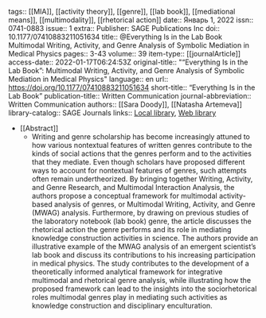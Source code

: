 tags:: [[MIA]], [[activity theory]], [[genre]], [[lab book]], [[mediational means]], [[multimodality]], [[rhetorical action]]
date:: Январь 1, 2022
issn:: 0741-0883
issue:: 1
extra:: Publisher: SAGE Publications Inc
doi:: 10.1177/07410883211051634
title:: @Everything Is in the Lab Book Multimodal Writing, Activity, and Genre Analysis of Symbolic Mediation in Medical Physics
pages:: 3-43
volume:: 39
item-type:: [[journalArticle]]
access-date:: 2022-01-17T06:24:53Z
original-title:: "“Everything Is in the Lab Book”: Multimodal Writing, Activity, and Genre Analysis of Symbolic Mediation in Medical Physics"
language:: en
url:: https://doi.org/10.1177/07410883211051634
short-title:: “Everything Is in the Lab Book”
publication-title:: Written Communication
journal-abbreviation:: Written Communication
authors:: [[Sara Doody]], [[Natasha Artemeva]]
library-catalog:: SAGE Journals
links:: [Local library](zotero://select/library/items/QLD5JVMY), [Web library](https://www.zotero.org/users/6520516/items/QLD5JVMY)

- [[Abstract]]
	- Writing and genre scholarship has become increasingly attuned to how various nontextual features of written genres contribute to the kinds of social actions that the genres perform and to the activities that they mediate. Even though scholars have proposed different ways to account for nontextual features of genres, such attempts often remain undertheorized. By bringing together Writing, Activity, and Genre Research, and Multimodal Interaction Analysis, the authors propose a conceptual framework for multimodal activity-based analysis of genres, or Multimodal Writing, Activity, and Genre (MWAG) analysis. Furthermore, by drawing on previous studies of the laboratory notebook (lab book) genre, the article discusses the rhetorical action the genre performs and its role in mediating knowledge construction activities in science. The authors provide an illustrative example of the MWAG analysis of an emergent scientist’s lab book and discuss its contributions to his increasing participation in medical physics. The study contributes to the development of a theoretically informed analytical framework for integrative multimodal and rhetorical genre analysis, while illustrating how the proposed framework can lead to the insights into the sociorhetorical roles multimodal genres play in mediating such activities as knowledge construction and disciplinary enculturation.
